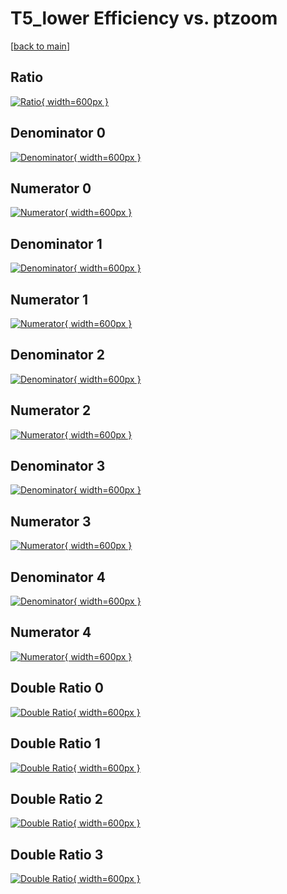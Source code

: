 # T5_lower Efficiency vs. ptzoom

[[back to main](./)]



## Ratio

[![Ratio](../mtv/var/T5_lower_base_11_-1_eff_ptzoom.png){ width=600px }](../mtv/var/T5_lower_base_11_-1_eff_ptzoom.pdf)

## Denominator 0

[![Denominator](../mtv/den/T5_lower_base_11_-1_eff_ptzoom_den0.png){ width=600px }](../mtv/den/T5_lower_base_11_-1_eff_ptzoom_den0.pdf)

## Numerator 0

[![Numerator](../mtv/num/T5_lower_base_11_-1_eff_ptzoom_num0.png){ width=600px }](../mtv/num/T5_lower_base_11_-1_eff_ptzoom_num0.pdf)

## Denominator 1

[![Denominator](../mtv/den/T5_lower_base_11_-1_eff_ptzoom_den1.png){ width=600px }](../mtv/den/T5_lower_base_11_-1_eff_ptzoom_den1.pdf)

## Numerator 1

[![Numerator](../mtv/num/T5_lower_base_11_-1_eff_ptzoom_num1.png){ width=600px }](../mtv/num/T5_lower_base_11_-1_eff_ptzoom_num1.pdf)

## Denominator 2

[![Denominator](../mtv/den/T5_lower_base_11_-1_eff_ptzoom_den2.png){ width=600px }](../mtv/den/T5_lower_base_11_-1_eff_ptzoom_den2.pdf)

## Numerator 2

[![Numerator](../mtv/num/T5_lower_base_11_-1_eff_ptzoom_num2.png){ width=600px }](../mtv/num/T5_lower_base_11_-1_eff_ptzoom_num2.pdf)

## Denominator 3

[![Denominator](../mtv/den/T5_lower_base_11_-1_eff_ptzoom_den3.png){ width=600px }](../mtv/den/T5_lower_base_11_-1_eff_ptzoom_den3.pdf)

## Numerator 3

[![Numerator](../mtv/num/T5_lower_base_11_-1_eff_ptzoom_num3.png){ width=600px }](../mtv/num/T5_lower_base_11_-1_eff_ptzoom_num3.pdf)

## Denominator 4

[![Denominator](../mtv/den/T5_lower_base_11_-1_eff_ptzoom_den4.png){ width=600px }](../mtv/den/T5_lower_base_11_-1_eff_ptzoom_den4.pdf)

## Numerator 4

[![Numerator](../mtv/num/T5_lower_base_11_-1_eff_ptzoom_num4.png){ width=600px }](../mtv/num/T5_lower_base_11_-1_eff_ptzoom_num4.pdf)

## Double Ratio 0

[![Double Ratio](../mtv/ratio/T5_lower_base_11_-1_eff_ptzoom_ratio0.png){ width=600px }](../mtv/ratio/T5_lower_base_11_-1_eff_ptzoom_ratio0.pdf)

## Double Ratio 1

[![Double Ratio](../mtv/ratio/T5_lower_base_11_-1_eff_ptzoom_ratio1.png){ width=600px }](../mtv/ratio/T5_lower_base_11_-1_eff_ptzoom_ratio1.pdf)

## Double Ratio 2

[![Double Ratio](../mtv/ratio/T5_lower_base_11_-1_eff_ptzoom_ratio2.png){ width=600px }](../mtv/ratio/T5_lower_base_11_-1_eff_ptzoom_ratio2.pdf)

## Double Ratio 3

[![Double Ratio](../mtv/ratio/T5_lower_base_11_-1_eff_ptzoom_ratio3.png){ width=600px }](../mtv/ratio/T5_lower_base_11_-1_eff_ptzoom_ratio3.pdf)

